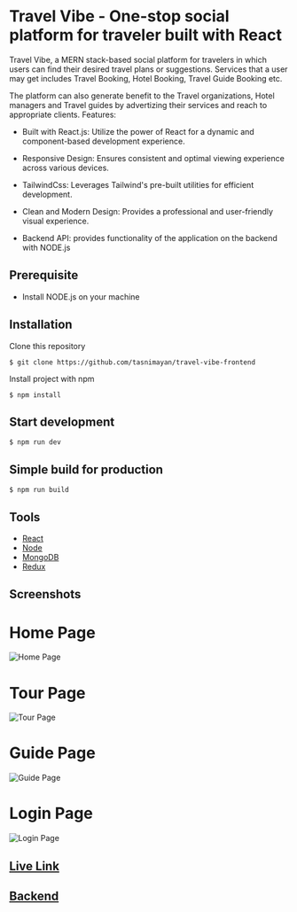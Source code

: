 # Travel Vibe - One-stop social platform for traveler built with React

Travel Vibe, a MERN stack-based social platform for travelers in which users can find their desired travel plans or suggestions. Services that a user may get includes Travel Booking, Hotel Booking, Travel Guide Booking etc.

The platform can also generate benefit to the Travel organizations, Hotel managers and Travel guides by advertizing their services and reach to appropriate clients.
Features:

- Built with React.js: Utilize the power of React for a dynamic and component-based development experience.

- Responsive Design: Ensures consistent and optimal viewing experience across various devices.

- TailwindCss: Leverages Tailwind's pre-built utilities for efficient development.

- Clean and Modern Design: Provides a professional and user-friendly visual experience.

- Backend API: provides functionality of the application on the backend with NODE.js

## Prerequisite

- Install NODE.js on your machine

## Installation

Clone this repository

```
$ git clone https://github.com/tasnimayan/travel-vibe-frontend
```

Install project with npm

```
$ npm install
```

## Start development

```
$ npm run dev
```

## Simple build for production

```
$ npm run build
```

## Tools

- [React](https://reactjs.org/)
- [Node](https://nodejs.org/en/)
- [MongoDB](https://mongodb.com/)
- [Redux](https://redux.js.org/)

## Screenshots

# Home Page

![Home Page](https://github.com/tasnimayan/travel-vibe-frontend/blob/main/public/screenshot/home_page.png)

# Tour Page

![Tour Page](https://github.com/tasnimayan/travel-vibe-frontend/blob/main/public/screenshot/tour_page.png)

# Guide Page

![Guide Page](https://github.com/tasnimayan/travel-vibe-frontend/blob/main/public/screenshot/guide_page.png)

# Login Page

![Login Page](https://github.com/tasnimayan/travel-vibe-frontend/blob/main/public/screenshot/login_page.png)

## <a href="https://travelvibe.tasnimayan.dev">Live Link</a>

## <a href="https://github.com/tasnimayan/travel-vibe">Backend</a>
